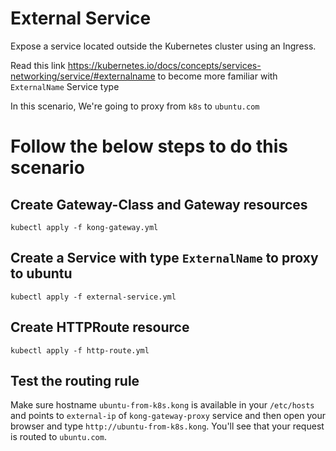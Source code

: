 # External Service
Expose a service located outside the Kubernetes cluster using an Ingress.

Read this link https://kubernetes.io/docs/concepts/services-networking/service/#externalname to become more familiar with `ExternalName` Service type

In this scenario, We're going to proxy from `k8s` to `ubuntu.com`

# Follow the below steps to do this scenario

## Create Gateway-Class and Gateway resources

    kubectl apply -f kong-gateway.yml

## Create a Service with type `ExternalName` to proxy to ubuntu

    kubectl apply -f external-service.yml

## Create HTTPRoute resource

    kubectl apply -f http-route.yml

## Test the routing rule
Make sure hostname `ubuntu-from-k8s.kong` is available in your `/etc/hosts` and points to `external-ip` of `kong-gateway-proxy` service and then open your browser and type `http://ubuntu-from-k8s.kong`. You'll see that your request is routed to `ubuntu.com`.
